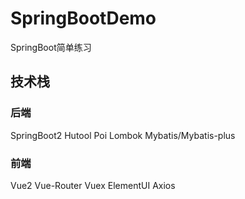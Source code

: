 # SpringBootDemo
SpringBoot简单练习


## 技术栈
### 后端                             
SpringBoot2
Hutool
Poi
Lombok
Mybatis/Mybatis-plus

### 前端
Vue2
Vue-Router
Vuex
ElementUI
Axios
